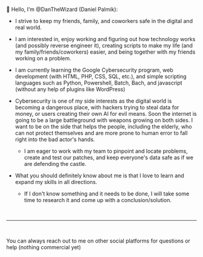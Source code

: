 👋 Hello, I’m @DanTheWizard (Daniel Palmik):
- I strive to keep my friends, family, and coworkers safe in the digital and real world.
- I am interested in, enjoy working and figuring out how technology works (and possibly reverse engineer it), creating scripts to make my life (and my family/friends/coworkers) easier, and being together with my friends working on a problem.
- I am currently learning the Google Cybersecurity program, web development (with HTML, PHP, CSS, SQL, etc.), and simple scripting languages such as Python, Powershell, Batch, Bach, and javascript (without any help of plugins like WordPress)
- Cybersecurity is one of my side interests as the digital world is becoming a dangerous place, with hackers trying to steal data for money, or users creating their own AI for evil means. Soon the internet is going to be a large battleground with weapons growing on both sides. I want to be on the side that helps the people, including the elderly, who can not protect themselves and are more prone to human error to fall right into the bad actor's hands.
  - I am eager to work with my team to pinpoint and locate problems, create and test our patches, and keep everyone's data safe as if we are defending the castle.

- What you should definitely know about me is that I love to learn and expand my skills in all directions.
  - If I don't know something and it needs to be done, I will take some time to research it and come up with a conclusion/solution.


<br>

<hr>

<br>

You can always reach out to me on other social platforms for questions or help (nothing commercial yet)


<!---


- Please start off with your title properly (as I am also helping out other people, and my inbox has lots of emails)


- 👀 I’m interested in ...
- 🌱 I’m currently learning ...
- 💞️ I’m looking to collaborate on ...
- 📫 How to reach me ...


DanTheWizard/DanTheWizard is a ✨ special ✨ repository because its `README.md` (this file) appears on your GitHub profile.
You can click the Preview link to take a look at your changes.
--->
